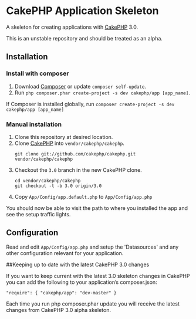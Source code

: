 # CakePHP Application Skeleton

A skeleton for creating applications with [CakePHP](http://cakephp.org) 3.0.

This is an unstable repository and should be treated as an alpha.

## Installation

### Install with composer

1. Download [Composer](http://getcomposer.org/doc/00-intro.md) or update `composer self-update`.
2. Run `php composer.phar create-project -s dev cakephp/app [app_name]`.

If Composer is installed globally, run
`composer create-project -s dev cakephp/app [app_name]`

### Manual installation

1. Clone this repository at desired location.
2. Clone [CakePHP](https://github.com/cakephp/cakephp) into `vendor/cakephp/cakephp`.
   ```
   git clone git://github.com/cakephp/cakephp.git vendor/cakephp/cakephp
   ```
3. Checkout the `3.0` branch in the new CakePHP clone.
   ```
   cd vendor/cakephp/cakephp
   git checkout -t -b 3.0 origin/3.0
   ```
4. Copy `App/Config/app.default.php` to `App/Config/app.php`

You should now be able to visit the path to where you installed the app and see
the setup traffic lights.

## Configuration

Read and edit `App/Config/app.php` and setup the 'Datasources' and any other
configuration relevant for your application.

##Keeping up to date with the latest CakePHP 3.0 changes

If you want to keep current with the latest 3.0 skeleton changes in CakePHP you can add the following to your application’s composer.json:

`"require": {
    "cakephp/app": "dev-master"
}`

Each time you run php composer.phar update you will receive the latest changes from CakePHP 3.0 alpha skeleton.

